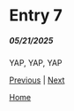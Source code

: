 # Entry 7
##### 05/21/2025

YAP, YAP, YAP

[Previous](entry06.md) | [Next](entry08.md)

[Home](../README.md)
